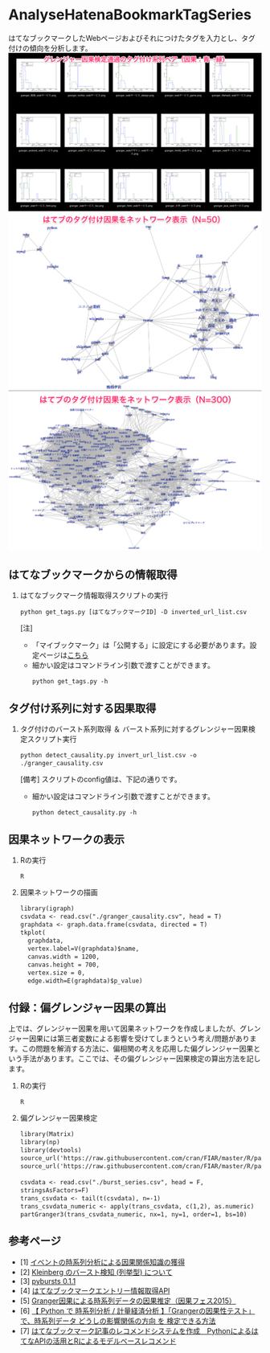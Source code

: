 # AnalyseHatenaBookmarkTagSeries

はてなブックマークしたWebページおよびそれにつけたタグを入力とし、タグ付けの傾向を分析します。  
![グレンジャー因果検定通過のタグ付バースト系列ペア（因果：青→緑）](./img/burst.png)
![はてブのタグ付け因果をネットワーク表示（N=50）](./img/granger_small.png)
![はてブのタグ付け因果をネットワーク表示（N=300）](./img/granger_large.png)

## はてなブックマークからの情報取得
1. はてなブックマーク情報取得スクリプトの実行  

    ```shellscript
    python get_tags.py [はてなブックマークID] -D inverted_url_list.csv
    ```
    [注]  
     * 「マイブックマーク」は「公開する」に設定にする必要があります。設定ページは[こちら](http://b.hatena.ne.jp/-/my/config/profile)  
     * 細かい設定はコマンドライン引数で渡すことができます。  
        ```
        python get_tags.py -h
        ```


## タグ付け系列に対する因果取得
1. タグ付けのバースト系列取得 ＆ バースト系列に対するグレンジャー因果検定スクリプト実行

    ```shellscript
    python detect_causality.py invert_url_list.csv -o ./granger_causality.csv
    ```
    [備考] スクリプトのconfig値は、下記の通りです。
    * 細かい設定はコマンドライン引数で渡すことができます。  
       ```
       python detect_causality.py -h
       ```

## 因果ネットワークの表示
1. Rの実行

    ```shellscript
    R
    ```
2. 因果ネットワークの描画

    ```Rscript
    library(igraph)
    csvdata <- read.csv("./granger_causality.csv", head = T)
    graphdata <- graph.data.frame(csvdata, directed = T)
    tkplot(
      graphdata,
      vertex.label=V(graphdata)$name,
      canvas.width = 1200,
      canvas.height = 700,
      vertex.size = 0,
      edge.width=E(graphdata)$p_value)
    ```

## 付録：偏グレンジャー因果の算出
上では、グレンジャー因果を用いて因果ネットワークを作成しましたが、グレンジャー因果には第三者変数による影響を受けてしまうという考え/問題があります。この問題を解消する方法に、偏相関の考えを応用した偏グレンジャー因果という手法があります。ここでは、その偏グレンジャー因果検定の算出方法を記します。

1. Rの実行

    ```shellscript
    R
    ```
2. 偏グレンジャー因果検定

    ```Rscript
    library(Matrix)
    library(np)
    library(devtools)
    source_url('https://raw.githubusercontent.com/cran/FIAR/master/R/partGranger.R')
    source_url('https://raw.githubusercontent.com/cran/FIAR/master/R/partGranger3.R')

    csvdata <- read.csv("./burst_series.csv", head = F, stringsAsFactors=F)
    trans_csvdata <- tail(t(csvdata), n=-1)
    trans_csvdata_numeric <- apply(trans_csvdata, c(1,2), as.numeric)
    partGranger3(trans_csvdata_numeric, nx=1, ny=1, order=1, bs=10)
    ```

## 参考ページ
* [1] [イベントの時系列分析による因果関係知識の獲得](https://www.jstage.jst.go.jp/article/tjsai/30/1/30_30_12/_pdf)
* [2] [Kleinberg のバースト検知 (列挙型) について](http://cl-www.msi.co.jp/reports/kleinberg-enumerate.html)
* [3] [pybursts 0.1.1](https://pypi.python.org/pypi/pybursts/0.1.1)
* [4] [はてなブックマークエントリー情報取得API](http://developer.hatena.ne.jp/ja/documents/bookmark/apis/getinfo)
* [5] [Granger因果による時系列データの因果推定（因果フェス2015）](http://www.slideshare.net/takashijozaki1/granger2015)
* [6] [【 Python で 時系列分析 / 計量経済分析 】「Grangerの因果性テスト」で、時系列データ どうしの影響関係の方向 を 検定できる方法](http://qiita.com/HirofumiYashima/items/92588b661353b0e1aa5e)
* [7] [はてなブックマーク記事のレコメンドシステムを作成　PythonによるはてなAPIの活用とRによるモデルベースレコメンド](http://overlap.hatenablog.jp/entry/2013/06/30/232200)

